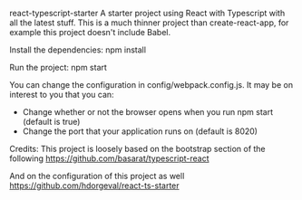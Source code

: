 react-typescript-starter
A starter project using React with Typescript with all the latest stuff.
This is a much thinner project than create-react-app, for example this
project doesn't include Babel.

Install the dependencies: 
npm install

Run the project:
npm start

You can change the configuration in config/webpack.config.js. It may be 
on interest to you that you can:
- Change whether or not the browser opens when you run npm start (default is true)
- Change the port that your application runs on (default is 8020)


Credits:
This project is loosely based on the bootstrap section of the following
https://github.com/basarat/typescript-react

And on the configuration of this project as well
https://github.com/hdorgeval/react-ts-starter
